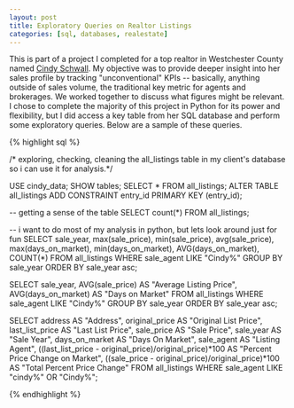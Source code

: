 ```yaml
---
layout: post
title: Exploratory Queries on Realtor Listings
categories: [sql, databases, realestate]
---
```


This is part of a project I completed for a top realtor in Westchester County named 
[Cindy Schwall](https://www.cindyschwallrealestate.com/). My objective was to provide deeper insight 
into her sales profile by tracking "unconventional" KPIs -- basically, anything outside of sales volume, 
the traditional key metric for agents and brokerages. We worked together to discuss what figures might be 
relevant. I chose to complete the majority of this project in Python for its power and flexibility, but I 
did access a key table from her SQL database and perform some exploratory queries. Below are a sample of 
these queries.
<!--more-->

{% highlight sql %}

/* exploring, checking, cleaning the all_listings table in my client's database so i can use it for analysis.*/

USE cindy_data;
SHOW tables;
SELECT * FROM all_listings;
ALTER TABLE all_listings ADD CONSTRAINT entry_id PRIMARY KEY (entry_id);

-- getting a sense of the table
SELECT count(*)
FROM all_listings;

-- i want to do most of my analysis in python, but lets look around just for fun
SELECT sale_year, 
	max(sale_price), 
        min(sale_price), 
        avg(sale_price), 
        max(days_on_market), 
        min(days_on_market), 
        AVG(days_on_market),
        COUNT(*)
FROM all_listings WHERE sale_agent LIKE "Cindy%" GROUP BY sale_year ORDER BY sale_year asc;

SELECT sale_year, 
	AVG(sale_price) AS "Average Listing Price", 
        AVG(days_on_market) AS "Days on Market" 
FROM all_listings WHERE sale_agent LIKE "Cindy%" GROUP BY sale_year ORDER BY sale_year asc;


SELECT address AS "Address", 
	original_price AS "Original List Price", 
        last_list_price AS "Last List Price",
        sale_price AS "Sale Price", 
        sale_year AS "Sale Year", 
        days_on_market AS "Days On Market", 
        sale_agent AS "Listing Agent", 
        ((last_list_price - original_price)/original_price)*100 AS "Percent Price Change on Market",
        ((sale_price - original_price)/original_price)*100 AS "Total Percent Price Change"
FROM all_listings WHERE sale_agent LIKE "cindy%" OR "Cindy%";

{% endhighlight %}
